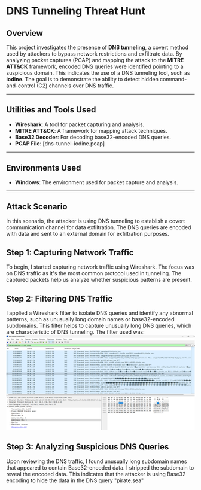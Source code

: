# DNS Tunneling Threat Hunt

## Overview

This project investigates the presence of **DNS tunneling**, a covert method used by attackers to bypass network restrictions and exfiltrate data. By analyzing packet captures (PCAP) and mapping the attack to the **MITRE ATT&CK** framework, encoded DNS queries were identified pointing to a suspicious domain. This indicates the use of a DNS tunneling tool, such as **iodine**. The goal is to demonstrate the ability to detect hidden command-and-control (C2) channels over DNS traffic.

---

## Utilities and Tools Used

- **Wireshark**: A tool for packet capturing and analysis.
- **MITRE ATT&CK**: A framework for mapping attack techniques.
- **Base32 Decoder**: For decoding base32-encoded DNS queries.
- **PCAP File**: [dns-tunnel-iodine.pcap]

---

## Environments Used

- **Windows**: The environment used for packet capture and analysis.

---

## Attack Scenario

In this scenario, the attacker is using DNS tunneling to establish a covert communication channel for data exfiltration. The DNS queries are encoded with data and sent to an external domain for exfiltration purposes.

## Step 1: Capturing Network Traffic
To begin, I started capturing network traffic using Wireshark. The focus was on DNS traffic as it's the most common protocol used in tunneling. The captured packets help us analyze whether suspicious patterns are present.

## Step 2: Filtering DNS Traffic
I applied a Wireshark filter to isolate DNS queries and identify any abnormal patterns, such as unusually long domain names or base32-encoded subdomains. This filter helps to capture unusually long DNS queries, which are characteristic of DNS tunneling.
The filter used was:
![Capture](https://github.com/abdulhaire567/DNS-Tunneling-Threat-Hunt/blob/main/Screenshot%202025-04-15%20172044.png)

## Step 3: Analyzing Suspicious DNS Queries
Upon reviewing the DNS traffic, I found unusually long subdomain names that appeared to contain Base32-encoded data. I stripped the subdomain to reveal the encoded data. This indicates that the attacker is using Base32 encoding to hide the data in the DNS query "pirate.sea"
